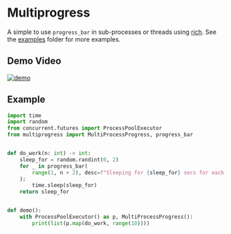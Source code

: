 # Multiprogress

A simple to use `progress_bar` in sub-processes or threads using [rich](https://github.com/Textualize/rich). 
See the [examples](./src/multiprogress/examples) folder for more examples.

## Demo Video

[![demo](https://asciinema.org/a/85R4jTtjKVRIYXTcKCNq0vzYH.svg)](https://asciinema.org/a/FtueDHOSfvf4J30JNdPQnGNHg?autoplay=1)

## Example

```python
import time
import random
from concurrent.futures import ProcessPoolExecutor
from multiprogress import MultiProcessProgress, progress_bar


def do_work(n: int) -> int:
    sleep_for = random.randint(0, 2)
    for _ in progress_bar(
        range(1, n + 2), desc=f"Sleeping for {sleep_for} secs for each {n} iterations."
    ):
        time.sleep(sleep_for)
    return sleep_for


def demo():
    with ProcessPoolExecutor() as p, MultiProcessProgress():
        print(list(p.map(do_work, range(10))))
```
